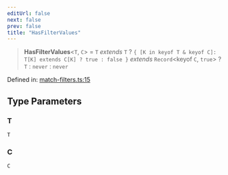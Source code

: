 ```yaml
---
editUrl: false
next: false
prev: false
title: "HasFilterValues"
---
```


> **HasFilterValues**\<`T`, `C`\> = `T` *extends* `T` ? `{ [K in keyof T & keyof C]: T[K] extends C[K] ? true : false }` *extends* `Record`\<keyof `C`, `true`\> ? `T` : `never` : `never`

Defined in: [match-filters.ts:15](https://github.com/WinstonFassett/matchina/blob/2d22b2187dda803854f54b63fe09d04bd833387d/src/match-filters.ts#L15)

## Type Parameters

### T

`T`

### C

`C`
